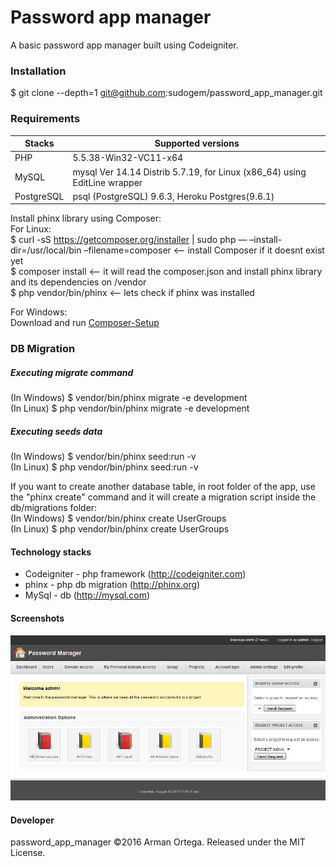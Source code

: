 # Password app manager
A basic password app manager built using Codeigniter.    

### Installation
$ git clone --depth=1 git@github.com:sudogem/password_app_manager.git      

### Requirements
| Stacks         | Supported versions           |
| ---------------|------------------------------|
| PHP            | 5.5.38-Win32-VC11-x64<br>    |
| MySQL          | mysql  Ver 14.14 Distrib 5.7.19, for Linux (x86_64) using  EditLine wrapper      |
| PostgreSQL     | psql (PostgreSQL) 9.6.3, Heroku Postgres(9.6.1)   |

Install phinx library using Composer:   
For Linux:    
$ curl -sS https://getcomposer.org/installer | sudo php — –install-dir=/usr/local/bin –filename=composer     <-- install Composer if it doesnt exist yet     
$ composer install         <-- it will read the composer.json and install phinx library and its dependencies on /vendor    
$ php vendor/bin/phinx     <-- lets check if phinx was installed    

For Windows:    
Download and run [Composer-Setup](https://getcomposer.org/Composer-Setup.exe)     

### DB Migration
##### Executing migrate command
(In Windows) $ vendor/bin/phinx migrate -e development    
(In Linux) $ php vendor/bin/phinx migrate -e development    

##### Executing seeds data
(In Windows) $ vendor/bin/phinx seed:run -v      
(In Linux) $ php vendor/bin/phinx seed:run -v      

If you want to create another database table, in root folder of the app, use the "phinx create" command and it will create a migration script inside the db/migrations folder:    
(In Windows) $ vendor/bin/phinx create UserGroups     
(In Linux) $ php vendor/bin/phinx create UserGroups    

#### Technology stacks
* Codeigniter - php framework (http://codeigniter.com)
* phinx - php db migration (http://phinx.org)
* MySql - db (http://mysql.com)

#### Screenshots
![Homepage](/screenshots/homepage.png)   

#### Developer
password_app_manager &copy;2016 Arman Ortega. Released under the MIT License.    
